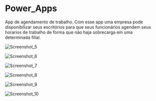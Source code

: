 # Power_Apps
App de agendamento de trabalho.
Com esse app uma empresa pode disponibilizar seus escritórios para que seus funcionários agendem seus horarios de trabalho de forma que não haja sobrecarga em uma determinada filial.

![Screenshot_5](https://github.com/MauricioJJPavan/Power_Apps/assets/132507042/8d7de790-5b69-46c3-be80-f52b8e02a4b0)

![Screenshot_6](https://github.com/MauricioJJPavan/Power_Apps/assets/132507042/cf172dcf-a9e6-451a-bcb4-f2bfca5def8d)

![Screenshot_7](https://github.com/MauricioJJPavan/Power_Apps/assets/132507042/4b432f78-564d-436d-96f8-54d158d31d66)

![Screenshot_8](https://github.com/MauricioJJPavan/Power_Apps/assets/132507042/f75a2fd5-981d-4505-81bb-c8dd9a1467a7)

![Screenshot_9](https://github.com/MauricioJJPavan/Power_Apps/assets/132507042/69468937-cd64-4dd6-bbe5-5230adc339f2)

![Screenshot_10](https://github.com/MauricioJJPavan/Power_Apps/assets/132507042/5da3ca32-681c-4847-98d1-109362363a3e)
